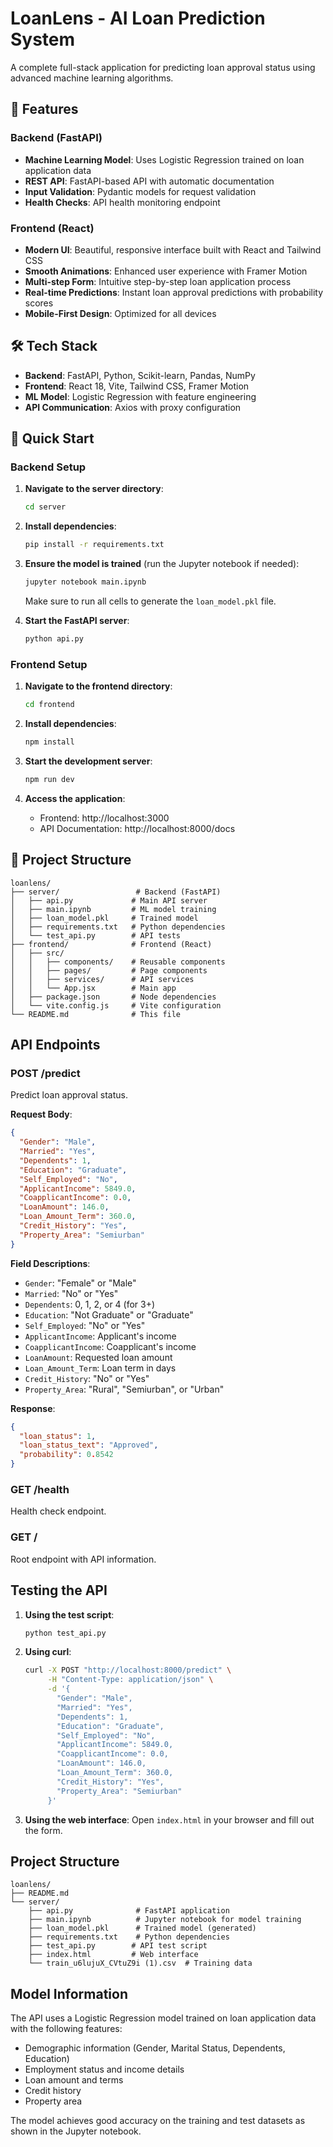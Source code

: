 # LoanLens - AI Loan Prediction System

A complete full-stack application for predicting loan approval status using advanced machine learning algorithms.

## 🚀 Features

### Backend (FastAPI)
- **Machine Learning Model**: Uses Logistic Regression trained on loan application data
- **REST API**: FastAPI-based API with automatic documentation
- **Input Validation**: Pydantic models for request validation
- **Health Checks**: API health monitoring endpoint

### Frontend (React)
- **Modern UI**: Beautiful, responsive interface built with React and Tailwind CSS
- **Smooth Animations**: Enhanced user experience with Framer Motion
- **Multi-step Form**: Intuitive step-by-step loan application process
- **Real-time Predictions**: Instant loan approval predictions with probability scores
- **Mobile-First Design**: Optimized for all devices

## 🛠️ Tech Stack

- **Backend**: FastAPI, Python, Scikit-learn, Pandas, NumPy
- **Frontend**: React 18, Vite, Tailwind CSS, Framer Motion
- **ML Model**: Logistic Regression with feature engineering
- **API Communication**: Axios with proxy configuration

## 🚀 Quick Start

### Backend Setup

1. **Navigate to the server directory**:
   ```bash
   cd server
   ```

2. **Install dependencies**:
   ```bash
   pip install -r requirements.txt
   ```

3. **Ensure the model is trained** (run the Jupyter notebook if needed):
   ```bash
   jupyter notebook main.ipynb
   ```
   Make sure to run all cells to generate the `loan_model.pkl` file.

4. **Start the FastAPI server**:
   ```bash
   python api.py
   ```

### Frontend Setup

1. **Navigate to the frontend directory**:
   ```bash
   cd frontend
   ```

2. **Install dependencies**:
   ```bash
   npm install
   ```

3. **Start the development server**:
   ```bash
   npm run dev
   ```

4. **Access the application**:
   - Frontend: http://localhost:3000
   - API Documentation: http://localhost:8000/docs

## 📁 Project Structure

```
loanlens/
├── server/                 # Backend (FastAPI)
│   ├── api.py             # Main API server
│   ├── main.ipynb         # ML model training
│   ├── loan_model.pkl     # Trained model
│   ├── requirements.txt   # Python dependencies
│   └── test_api.py        # API tests
├── frontend/              # Frontend (React)
│   ├── src/
│   │   ├── components/    # Reusable components
│   │   ├── pages/         # Page components
│   │   ├── services/      # API services
│   │   └── App.jsx        # Main app
│   ├── package.json       # Node dependencies
│   └── vite.config.js     # Vite configuration
└── README.md              # This file
```

## API Endpoints

### POST /predict
Predict loan approval status.

**Request Body**:
```json
{
  "Gender": "Male",
  "Married": "Yes",
  "Dependents": 1,
  "Education": "Graduate",
  "Self_Employed": "No",
  "ApplicantIncome": 5849.0,
  "CoapplicantIncome": 0.0,
  "LoanAmount": 146.0,
  "Loan_Amount_Term": 360.0,
  "Credit_History": "Yes",
  "Property_Area": "Semiurban"
}
```

**Field Descriptions**:
- `Gender`: "Female" or "Male"
- `Married`: "No" or "Yes"
- `Dependents`: 0, 1, 2, or 4 (for 3+)
- `Education`: "Not Graduate" or "Graduate"
- `Self_Employed`: "No" or "Yes"
- `ApplicantIncome`: Applicant's income
- `CoapplicantIncome`: Coapplicant's income
- `LoanAmount`: Requested loan amount
- `Loan_Amount_Term`: Loan term in days
- `Credit_History`: "No" or "Yes"
- `Property_Area`: "Rural", "Semiurban", or "Urban"

**Response**:
```json
{
  "loan_status": 1,
  "loan_status_text": "Approved",
  "probability": 0.8542
}
```

### GET /health
Health check endpoint.

### GET /
Root endpoint with API information.

## Testing the API

1. **Using the test script**:
   ```bash
   python test_api.py
   ```

2. **Using curl**:
   ```bash
   curl -X POST "http://localhost:8000/predict" \
        -H "Content-Type: application/json" \
        -d '{
          "Gender": "Male",
          "Married": "Yes",
          "Dependents": 1,
          "Education": "Graduate",
          "Self_Employed": "No",
          "ApplicantIncome": 5849.0,
          "CoapplicantIncome": 0.0,
          "LoanAmount": 146.0,
          "Loan_Amount_Term": 360.0,
          "Credit_History": "Yes",
          "Property_Area": "Semiurban"
        }'
   ```

3. **Using the web interface**:
   Open `index.html` in your browser and fill out the form.

## Project Structure

```
loanlens/
├── README.md
└── server/
    ├── api.py              # FastAPI application
    ├── main.ipynb          # Jupyter notebook for model training
    ├── loan_model.pkl      # Trained model (generated)
    ├── requirements.txt    # Python dependencies
    ├── test_api.py        # API test script
    ├── index.html         # Web interface
    └── train_u6lujuX_CVtuZ9i (1).csv  # Training data
```

## Model Information

The API uses a Logistic Regression model trained on loan application data with the following features:
- Demographic information (Gender, Marital Status, Dependents, Education)
- Employment status and income details
- Loan amount and terms
- Credit history
- Property area

The model achieves good accuracy on the training and test datasets as shown in the Jupyter notebook.